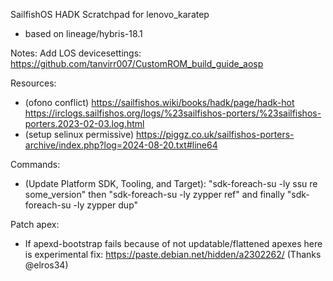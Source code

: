 SailfishOS HADK Scratchpad for lenovo_karatep
- based on lineage/hybris-18.1

Notes:
Add LOS devicesettings: https://github.com/tanvirr007/CustomROM_build_guide_aosp

Resources:
- (ofono conflict) https://sailfishos.wiki/books/hadk/page/hadk-hot https://irclogs.sailfishos.org/logs/%23sailfishos-porters/%23sailfishos-porters.2023-02-03.log.html
- (setup selinux permissive) https://piggz.co.uk/sailfishos-porters-archive/index.php?log=2024-08-20.txt#line64

Commands:
- (Update Platform SDK, Tooling, and Target): "sdk-foreach-su -ly ssu re some_version" then "sdk-foreach-su -ly zypper ref" and finally "sdk-foreach-su -ly zypper dup"

Patch apex:
- If apexd-bootstrap fails because of not updatable/flattened apexes here is experimental fix: https://paste.debian.net/hidden/a2302262/ (Thanks @elros34)
